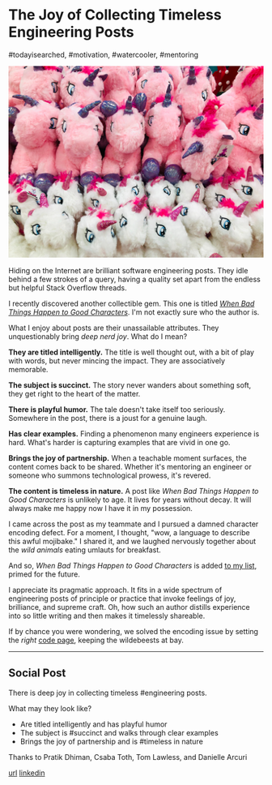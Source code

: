 # The Joy of Collecting Timeless Engineering Posts
#todayisearched, #motivation, #watercooler, #mentoring

![Photo by June Gathercole on Unsplash](images/36-01.jpeg)

Hiding on the Internet are brilliant software engineering posts. They idle behind a few strokes of a query, having a quality set apart from the endless but helpful Stack Overflow threads.

I recently discovered another collectible gem. This one is titled *[When Bad Things Happen to Good Characters](http://hcibib.org/multilingual/badchars.htm)*. I'm not exactly sure who the author is.

What I enjoy about posts are their unassailable attributes. They unquestionably bring *deep nerd joy*. What do I mean?

**They are titled intelligently.** The title is well thought out, with a bit of play with words, but never mincing the impact. They are associatively memorable.

**The subject is succinct.** The story never wanders about something soft, they get right to the heart of the matter.

**There is playful humor.** The tale doesn't take itself too seriously. Somewhere in the post, there is a joust for a genuine laugh.

**Has clear examples.** Finding a phenomenon many engineers experience is hard. What's harder is capturing examples that are vivid in one go.

**Brings the joy of partnership.** When a teachable moment surfaces, the content comes back to be shared. Whether it's mentoring an engineer or someone who summons technological prowess, it's revered.

**The content is timeless in nature.** A post like *When Bad Things Happen to Good Characters* is unlikely to age. It lives for years without decay. It will always make me happy now I have it in my possession.

I came across the post as my teammate and I pursued a damned character encoding defect. For a moment, I thought, "wow, a language to describe this awful mojibake." I shared it, and we laughed nervously together about the *wild animals* eating umlauts for breakfast.

And so, *When Bad Things Happen to Good Characters* is added [to my list](https://github.com/solidi/learning-notes/blob/master/mentoring/shared-links.md), primed for the future.

I appreciate its pragmatic approach. It fits in a wide spectrum of engineering posts of principle or practice that invoke feelings of joy, brilliance, and supreme craft. Oh, how such an author distills experience into so little writing and then makes it timelessly shareable.

If by chance you were wondering, we solved the encoding issue by setting the *right* [code page](https://en.wikipedia.org/wiki/Code_page), keeping the wildebeests at bay.

---

## Social Post

There is deep joy in collecting timeless #engineering posts.

What may they look like?
- Are titled intelligently and has playful humor
- The subject is #succinct and walks through clear examples
- Brings the joy of partnership and is #timeless in nature

Thanks to Pratik Dhiman, Csaba Toth, Tom Lawless, and Danielle Arcuri

[url](https://dev.to/solidi/the-joy-of-collecting-timeless-engineering-posts-5el3)
[linkedin](https://www.linkedin.com/pulse/joy-collecting-timeless-engineering-posts-douglas-w-arcuri)
